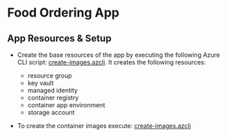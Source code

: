 # Food Ordering App

## App Resources & Setup

- Create the base resources of the app by executing the following Azure CLI script: [create-images.azcli](/app/create-images.azcli). It creates the following resources:

    - resource group
    - key vault
    - managed identity
    - container registry
    - container app environment
    - storage account


- To create the container images execute: [create-images.azcli](/app/create-images.azcli)    